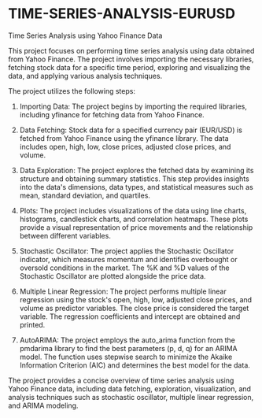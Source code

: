 # TIME-SERIES-ANALYSIS-EURUSD
Time Series Analysis using Yahoo Finance Data

This project focuses on performing time series analysis using data obtained from Yahoo Finance. The project involves importing the necessary libraries, fetching stock data for a specific time period, exploring and visualizing the data, and applying various analysis techniques.

The project utilizes the following steps:

1. Importing Data: The project begins by importing the required libraries, including yfinance for fetching data from Yahoo Finance.

2. Data Fetching: Stock data for a specified currency pair (EUR/USD) is fetched from Yahoo Finance using the yfinance library. The data includes open, high, low, close prices, adjusted close prices, and volume.

3. Data Exploration: The project explores the fetched data by examining its structure and obtaining summary statistics. This step provides insights into the data's dimensions, data types, and statistical measures such as mean, standard deviation, and quartiles.

4. Plots: The project includes visualizations of the data using line charts, histograms, candlestick charts, and correlation heatmaps. These plots provide a visual representation of price movements and the relationship between different variables.

5. Stochastic Oscillator: The project applies the Stochastic Oscillator indicator, which measures momentum and identifies overbought or oversold conditions in the market. The %K and %D values of the Stochastic Oscillator are plotted alongside the price data.

6. Multiple Linear Regression: The project performs multiple linear regression using the stock's open, high, low, adjusted close prices, and volume as predictor variables. The close price is considered the target variable. The regression coefficients and intercept are obtained and printed.

7. AutoARIMA: The project employs the auto_arima function from the pmdarima library to find the best parameters (p, d, q) for an ARIMA model. The function uses stepwise search to minimize the Akaike Information Criterion (AIC) and determines the best model for the data.

The project provides a concise overview of time series analysis using Yahoo Finance data, including data fetching, exploration, visualization, and analysis techniques such as stochastic oscillator, multiple linear regression, and ARIMA modeling.
